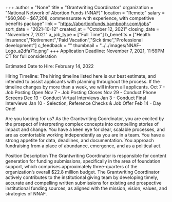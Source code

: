 +++
author = "None"
title = "Grantwriting Coordinator"
organization = "National Network of Abortion Funds (NNAF)"
location = "Remote"
salary = "$60,960 - $67,208, commensurate with experience, with competitive benefits package"
link = "https://abortionfunds.bamboohr.com/jobs"
sort_date = "2021-10-12"
created_at = "October 12, 2021"
closing_date = "November 7, 2021"
a_job_type = ["Full Time"]
b_benefits = ["Health Insurance","Retirement","Paid Vacation","Sick time","Professional development"]
c_feedback = ""
thumbnail = "../../images/NNAF-Logo_a2dfa71c.png"
+++
Application Deadline: November 7, 2021, 11:59PM CT for full consideration

Estimated Date to Hire: February 14, 2022

Hiring Timeline: The hiring timeline listed here is our best estimate, and intended to assist applicants with planning throughout the process. If the timeline changes by more than a week, we will inform all applicants.
Oct 7 - Job Posting Open
Nov 7 - Job Posting Closes
Nov 29 - Conduct Phone Screens
Dec 13 - Conduct Virtual Interviews
Jan 3 - Conduct Final Interviews
Jan 10 - Selection, Reference Checks & Job Offer
Feb 14 -  Day One!

Are you looking for us?
As the Grantwriting Coordinator, you are excited by the prospect of interpreting complex concepts into compelling stories of impact and change. You have a keen eye for clear, scalable processes, and are as comfortable working independently as you are in a team. You have a strong appetite for data, deadlines, and documentation. You approach fundraising from a place of abundance, emergence, and as a political act. 

Position Description
The Grantwriting Coordinator is responsible for content generation for funding submissions, specifically in the area of foundation support, which comprises approximately three-quarters of the organization’s overall $22.8 million budget. The Grantwriting Coordinator actively contributes to the institutional giving team by developing timely, accurate and compelling written submissions for existing and prospective institutional funding sources, as aligned with the mission, vision, values, and strategies of NNAF.
